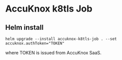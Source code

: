# AccuKnox k8tls Job

## Helm install

```
helm upgrade --install accuknox-k8tls-job . --set accuknox.authToken="TOKEN"
```
where TOKEN is issued from AccuKnox SaaS.

